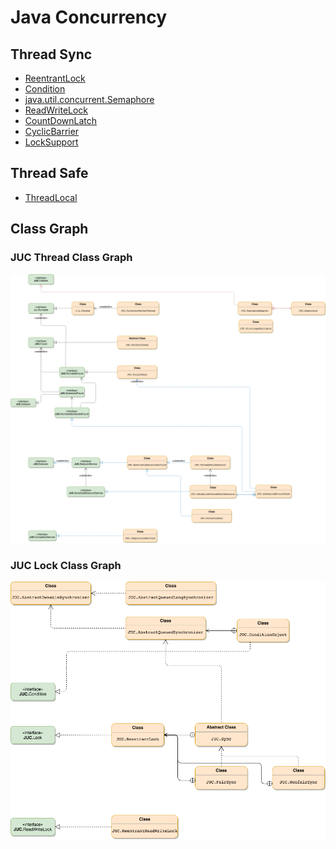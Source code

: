 # Java Concurrency

## Thread Sync
* [ReentrantLock](sync/ReentrantLock.md)
* [Condition](sync/Condition.md)
* [java.util.concurrent.Semaphore ](sync/Semaphore.md)
* [ReadWriteLock](sync/ReadWriteLock.md)
* [CountDownLatch](sync/CountDownLatch.md)
* [CyclicBarrier](sync/CyclicBarrier.md)
* [LockSupport](sync/LockSupport.md)

## Thread Safe
* [ThreadLocal]()

## Class Graph
### JUC Thread Class Graph
![](pic/JUC-Thread-Class-Map.png)

### JUC Lock Class Graph
![](pic/JUC-Locks-Class-Map.png)